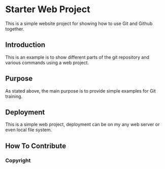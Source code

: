 # Starter Web Project

This is a simple website project for showing how to use Git and Github together.

## Introduction

This is an example is to show different parts of the git repository and various commands using a web project.

## Purpose

As stated above, the main purpose is to provide simple examples for Git training.

## Deployment

This is a simple web project, deployment can be on my any web server or even local file system.

## How To Contribute

### Copyright
